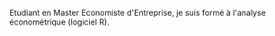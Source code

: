 ﻿---
# Display name
name: Grégoire AMATO

# Username (this should match the folder name)
authors:
- admin

# Is this the primary user of the site?
superuser: true

# Role/position
role: Data Analyst Junior

# Organizations/Affiliations
organizations:
- name: Université de Tours
  url: "http://mecen-univ-tours.fr/"

# Short bio (displayed in user profile at end of posts)
bio: My research interests include distributed robotics, mobile computing and programmable matter.

interests:
- Analyse de données
- Python


education:
  courses:
  - course: Master 1 Economiste d'entreprise
    institution: Université de Tours
    year: 2020
  - course: Licence d'économie
    institution: Université de Tours
    year: 2019

# Social/Academic Networking
# For available icons, see: https://sourcethemes.com/academic/docs/page-builder/#icons
#   For an email link, use "fas" icon pack, "envelope" icon, and a link in the
#   form "mailto:your-email@example.com" or "#contact" for contact widget.
social:
- icon: envelope
  icon_pack: fas
  link: 'mailto:amato.gregoire@gmail.com'  # For a direct email link, use "mailto:test@example.org".
- icon: linkedin
  icon_pack: fab
  link: https://www.linkedin.com/in/gregoire-amato-junior-data-analyst/?locale=fr_FR
# Link to a PDF of your resume/CV from the About widget.
# To enable, copy your resume/CV to `static/files/cv.pdf` and uncomment the lines below.
- icon: cv
  icon_pack: ai
  link: 'files/cv_fr.pdf'

# Enter email to display Gravatar (if Gravatar enabled in Config)
email: ""

# Organizational groups that you belong to (for People widget)
#   Set this to `[]` or comment out if you are not using People widget.
# user_groups:
# - Researchers
# - Visitors
---

Etudiant en Master Economiste d'Entreprise, je suis formé à 
l'analyse économétrique (logiciel R). 
